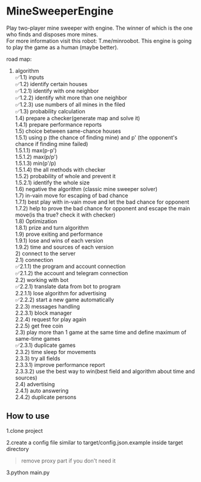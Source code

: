 # MineSweeperEngine  
Play two-player mine sweeper with engine. The winner of which is the one who finds and disposes more mines.  
For more information visit this robot: T.me/minroobot. This engine is going to play the game as a human (maybe better).  
  
road map:  
   1) algorithm  
       ✅1.1) inputs  
       ✅1.2) identify certain houses  
           ✅1.2.1) identify with one neighbor  
           ✅1.2.2) identify whit more than one neighbor  
           ✅1.2.3) use numbers of all mines in the filed  
        ✅1.3) probability calculation  
        1.4) prepare a checker(generate map and solve it)  
            1.4.1) prepare performance reports  
        1.5) choice between same-chance houses  
            1.5.1) using p (the chance of finding mine) and p' (the opponent's chance if finding mine failed)  
                1.5.1.1) max(p-p')  
                1.5.1.2) max(p/p')  
                1.5.1.3) min(p'/p)  
                1.5.1.4) the all methods with checker  
            1.5.2) probability of whole and prevent it  
                1.5.2.1) identify the whole size  
        1.6) negative the algorithm (classic mine sweeper solver)  
        1.7) in-vain move for escaping of bad chance  
            1.7.1) best play with in-vain move and let the bad chance for opponent  
            1.7.2) help to prove the bad chance for opponent and escape the main move(is tha true? check it with checker)  
        1.8) Optimization  
            1.8.1) prize and turn algorithm  
        1.9) prove exiting and performance  
            1.9.1) lose and wins of each version  
            1.9.2) time and sources of each version  
    2) connect to the server  
        2.1) connection  
            ✅2.1.1) the program and account connection  
            ✅2.1.2) the account and telegram connection  
        2.2) working with bot  
            ✅2.2.1) translate data from bot to program  
                2.2.1.1) lose algorithm for advertising  
            ✅2.2.2) start a new game automatically  
            2.2.3) messages handling  
                2.2.3.1) block manager  
            2.2.4) request for play again  
            2.2.5) get free coin  
        2.3) play more than 1 game at the same time and define maximum of same-time games  
            ✅2.3.1) duplicate games  
            2.3.2) time sleep for movements  
            2.3.3) try all fields  
                2.3.3.1) improve performance report  
                2.3.3.2) use the best way to win(best field and algorithm about time and sources)  
        2.4) advertising  
            2.4.1) auto answering  
            2.4.2) duplicate persons  

## How to use
1.clone project

2.create a config file similar to target/config.json.example inside target directory
> remove proxy part if you don't need it

3.python main.py